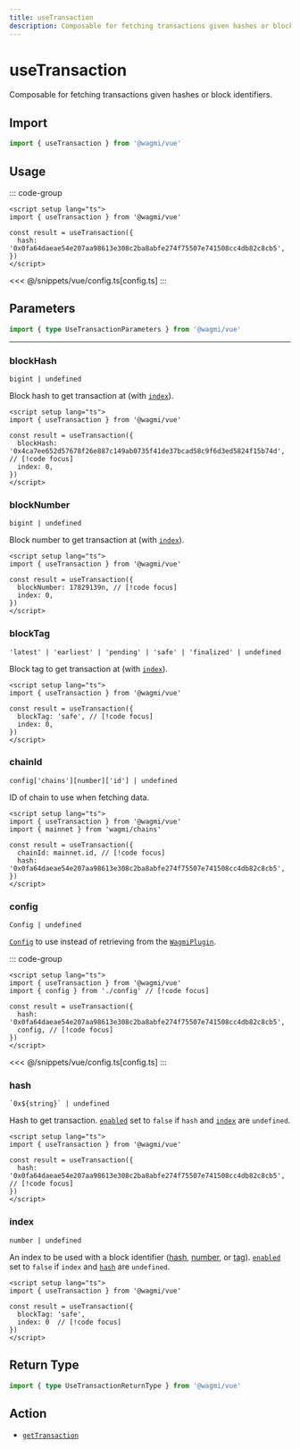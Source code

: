 ```yaml
---
title: useTransaction
description: Composable for fetching transactions given hashes or block identifiers.
---
```


<script setup>
const packageName = '@wagmi/vue'
const actionName = 'getTransaction'
const typeName = 'GetTransaction'
const TData = 'GetTransactionData'
const TError = 'GetTransactionErrorType'
</script>

# useTransaction

Composable for fetching transactions given hashes or block identifiers.

## Import

```ts
import { useTransaction } from '@wagmi/vue'
```

## Usage

::: code-group
```vue [index.vue]
<script setup lang="ts">
import { useTransaction } from '@wagmi/vue'

const result = useTransaction({
  hash: '0x0fa64daeae54e207aa98613e308c2ba8abfe274f75507e741508cc4db82c8cb5',
})
</script>
```
<<< @/snippets/vue/config.ts[config.ts]
:::

## Parameters

```ts
import { type UseTransactionParameters } from '@wagmi/vue'
```

---

### blockHash

`bigint | undefined`

Block hash to get transaction at (with [`index`](#index)).

```vue
<script setup lang="ts">
import { useTransaction } from '@wagmi/vue'

const result = useTransaction({
  blockHash: '0x4ca7ee652d57678f26e887c149ab0735f41de37bcad58c9f6d3ed5824f15b74d', // [!code focus]
  index: 0,
})
</script>
```

### blockNumber

`bigint | undefined`

Block number to get transaction at (with [`index`](#index)).

```vue
<script setup lang="ts">
import { useTransaction } from '@wagmi/vue'

const result = useTransaction({
  blockNumber: 17829139n, // [!code focus]
  index: 0,
})
</script>
```

### blockTag

`'latest' | 'earliest' | 'pending' | 'safe' | 'finalized' | undefined`

Block tag to get transaction at (with [`index`](#index)).

```vue
<script setup lang="ts">
import { useTransaction } from '@wagmi/vue'

const result = useTransaction({
  blockTag: 'safe', // [!code focus]
  index: 0,
})
</script>
```

### chainId

`config['chains'][number]['id'] | undefined`

ID of chain to use when fetching data.

```vue
<script setup lang="ts">
import { useTransaction } from '@wagmi/vue'
import { mainnet } from 'wagmi/chains'

const result = useTransaction({
  chainId: mainnet.id, // [!code focus]
  hash: '0x0fa64daeae54e207aa98613e308c2ba8abfe274f75507e741508cc4db82c8cb5',
})
</script>
```

### config

`Config | undefined`

[`Config`](/vue/api/createConfig#config) to use instead of retrieving from the [`WagmiPlugin`](/vue/api/WagmiPlugin).

::: code-group
```vue [index.vue]
<script setup lang="ts">
import { useTransaction } from '@wagmi/vue'
import { config } from './config' // [!code focus]

const result = useTransaction({
  hash: '0x0fa64daeae54e207aa98613e308c2ba8abfe274f75507e741508cc4db82c8cb5',
  config, // [!code focus]
})
</script>
```
<<< @/snippets/vue/config.ts[config.ts]
:::

### hash

`` `0x${string}` | undefined ``

Hash to get transaction. [`enabled`](#enabled) set to `false` if `hash` and [`index`](#index) are `undefined`.

```vue
<script setup lang="ts">
import { useTransaction } from '@wagmi/vue'

const result = useTransaction({
  hash: '0x0fa64daeae54e207aa98613e308c2ba8abfe274f75507e741508cc4db82c8cb5', // [!code focus]
})
</script>
```

### index

`number | undefined`

An index to be used with a block identifier ([hash](#blockhash), [number](#blocknumber), or [tag](#blocktag)). [`enabled`](#enabled) set to `false` if `index` and [`hash`](#hash) are `undefined`.

```vue
<script setup lang="ts">
import { useTransaction } from '@wagmi/vue'

const result = useTransaction({
  blockTag: 'safe',
  index: 0  // [!code focus]
})
</script>
```

<!--@include: @shared/query-options.md-->

## Return Type

```ts
import { type UseTransactionReturnType } from '@wagmi/vue'
```

<!--@include: @shared/query-result.md-->

<!--@include: @shared/query-imports.md-->

## Action

- [`getTransaction`](/core/api/actions/getTransaction)
